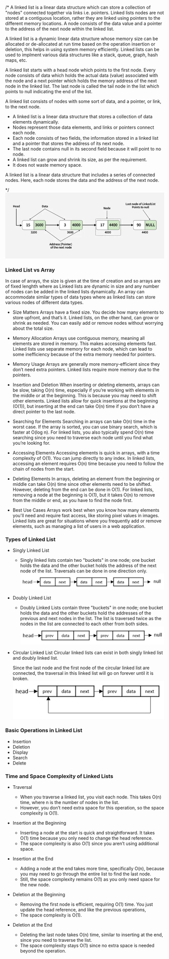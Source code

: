 /*
A linked list is a linear data structure which can store a collection of "nodes" connected together via links i.e. pointers. Linked lists nodes are not stored at a contiguous location, rather they are linked using pointers to the different memory locations. A node consists of the data value and a pointer to the address of the next node within the linked list.

A linked list is a dynamic linear data structure whose memory size can be allocated or de-allocated at run time based on the operation insertion or deletion, this helps in using system memory efficiently. Linked lists can be used to implment various data structures like a stack, queue, graph, hash maps, etc.

A linked list starts with a head node which points to the first node. Every node consists of data which holds the actual data (value) associated with the node and a next pointer which holds the memory address of the next node in the linked list. The last node is called the tail node in the list which points to null indicating the end of the list.

A linked list consists of nodes with some sort of data, and a pointer, or link, to the next node.

- A linked list is a linear data structure that stores a collection of data elements dynamically.
- Nodes represent those data elements, and links or pointers connect each node.
- Each node consists of two fields, the information stored in a linked list and a pointer that stores the address of its next node.
- The last node contains null in its second field because it will point to no node.
- A linked list can grow and shrink its size, as per the requirement.
- It does not waste memory space.

A linked list is a linear data structure that includes a series of connected nodes. Here, each node stores the data and the address of the next node.

*/
![alt text](image-4.png)

### Linked List vs Array

In case of arrays, the size is given at the time of creation and so arrays are of fixed lenghth where as Linked lists are dynamic in size and any number of nodes can be added in the linked lists dynamically. An array can accommodate similar types of data types where as linked lists can store various nodes of different data types.

- Size Matters
  Arrays have a fixed size. You decide how many elements to store upfront, and that’s it. Linked lists, on the other hand, can grow or shrink as needed. You can easily add or remove nodes without worrying about the total size.
- Memory Allocation
  Arrays use contiguous memory, meaning all elements are stored in memory. This makes accessing elements fast. Linked lists use separate memory for each node, which can lead to some inefficiency because of the extra memory needed for pointers.
- Memory Usage
  Arrays are generally more memory-efficient since they don’t need extra pointers. Linked lists require more memory due to the pointers.

- Insertion and Deletion
  When inserting or deleting elements, arrays can be slow, taking O(n) time, especially if you’re working with elements in the middle or at the beginning. This is because you may need to shift other elements. Linked lists allow for quick insertions at the beginning (O(1)), but inserting at the end can take O(n) time if you don’t have a direct pointer to the last node.

- Searching for Elements
  Searching in arrays can take O(n) time in the worst case. If the array is sorted, you can use binary search, which is faster at O(log n). For linked lists, you also typically spend O(n) time searching since you need to traverse each node until you find what you’re looking for.

- Accessing Elements
  Accessing elements is quick in arrays, with a time complexity of O(1). You can jump directly to any index. In linked lists, accessing an element requires O(n) time because you need to follow the chain of nodes from the start.

- Deleting Elements
  In arrays, deleting an element from the beginning or middle can take O(n) time since other elements need to be shifted. However, deleting from the end can be done in O(1). For linked lists, removing a node at the beginning is O(1), but it takes O(n) to remove from the middle or end, as you have to find the node first.

- Best Use Cases
  Arrays work best when you know how many elements you'll need and require fast access, like storing pixel values in images. Linked lists are great for situations where you frequently add or remove elements, such as managing a list of users in a web application.

### Types of Linked List

- Singly Linked List

  - Singly linked lists contain two "buckets" in one node; one bucket holds the data and the other bucket holds the address of the next node of the list. Traversals can be done in one direction only.
    ![alt text](image-1.png)

- Doubly Linked List

  - Doubly Linked Lists contain three "buckets" in one node; one bucket holds the data and the other buckets hold the addresses of the previous and next nodes in the list. The list is traversed twice as the nodes in the list are connected to each other from both sides.
    ![alt text](image-2.png)

- Circular Linked List
  Circular linked lists can exist in both singly linked list and doubly linked list.

  Since the last node and the first node of the circular linked list are connected, the traversal in this linked list will go on forever until it is broken.
  ![alt text](image-3.png)

### Basic Operations in Linked List

- Insertion
- Deletion
- Display
- Search
- Delete

### Time and Space Complexity of Linked Lists

- Traversal

  - When you traverse a linked list, you visit each node. This takes O(n) time, where n is the number of nodes in the list.
  - However, you don’t need extra space for this operation, so the space complexity is O(1).

- Insertion at the Beginning
  - Inserting a node at the start is quick and straightforward. It takes O(1) time because you only need to change the head reference.
  - The space complexity is also O(1) since you aren’t using additional space.
- Insertion at the End
  - Adding a node at the end takes more time, specifically O(n), because you may need to go through the entire list to find the last node.
  - Still, the space complexity remains O(1) as you only need space for the new node.
- Deletion at the Beginning

  - Removing the first node is efficient, requiring O(1) time. You just update the head reference, and like the previous operations,
  - The space complexity is O(1).

- Deletion at the End
  - Deleting the last node takes O(n) time, similar to inserting at the end, since you need to traverse the list.
  - The space complexity stays O(1) since no extra space is needed beyond the operation.
